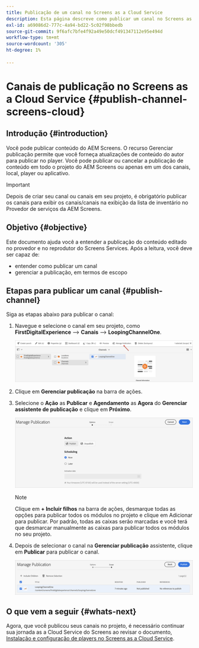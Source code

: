 ```yaml
---
title: Publicação de um canal no Screens as a Cloud Service
description: Esta página descreve como publicar um canal no Screens as a Cloud Service.
exl-id: a69086d2-777c-4a94-bd22-5c02f98bbedb
source-git-commit: 9f6afc7bfe4f92a49e50dcf491347112e95e494d
workflow-type: tm+mt
source-wordcount: '305'
ht-degree: 1%

---
```


# Canais de publicação no Screens as a Cloud Service {#publish-channel-screens-cloud}

## Introdução {#introduction}

Você pode publicar conteúdo do AEM Screens. O recurso Gerenciar publicação permite que você forneça atualizações de conteúdo do autor para publicar no player. Você pode publicar ou cancelar a publicação de conteúdo em todo o projeto do AEM Screens ou apenas em um dos canais, local, player ou aplicativo.

>[!IMPORTANT]
>Depois de criar seu canal ou canais em seu projeto, é obrigatório publicar os canais para exibir os canais/canais na exibição da lista de inventário no Provedor de serviços da AEM Screens.

## Objetivo {#objective}

Este documento ajuda você a entender a publicação do conteúdo editado no provedor e no reprodutor do Screens Services. Após a leitura, você deve ser capaz de:

* entender como publicar um canal
* gerenciar a publicação, em termos de escopo

## Etapas para publicar um canal {#publish-channel}

Siga as etapas abaixo para publicar o canal:

1. Navegue e selecione o canal em seu projeto, como **FirstDigitalExperience** —> **Canais** —> **LoopingChannelOne**.

   ![](/help/screens-cloud/assets/create-content/managepub-1.png)

1. Clique em **Gerenciar publicação** na barra de ações.

1. Selecione o **Ação** as **Publicar** e **Agendamento** as **Agora** do **Gerenciar assistente de publicação** e clique em **Próximo**.

   ![](/help/screens-cloud/assets/create-content/managepub-2.png)

   >[!NOTE]
   >Clique em **+ Incluir filhos** na barra de ações, desmarque todas as opções para publicar todos os módulos no projeto e clique em Adicionar para publicar. Por padrão, todas as caixas serão marcadas e você terá que desmarcar manualmente as caixas para publicar todos os módulos no seu projeto.

1. Depois de selecionar o canal na **Gerenciar publicação** assistente, clique em **Publicar** para publicar o canal.

   ![](/help/screens-cloud/assets/create-content/managepub-3.png)


## O que vem a seguir {#whats-next}

Agora, que você publicou seus canais no projeto, é necessário continuar sua jornada as a Cloud Service do Screens ao revisar o documento, [Instalação e configuração de players no Screens as a Cloud Service](/help/screens-cloud/managing-players-registration/installing-screens-cloud-player.md).

